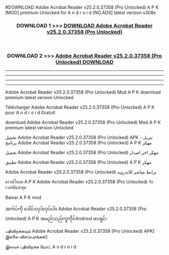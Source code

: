 #DOWNLOAD Adobe Acrobat Reader  v25.2.0.37358 (Pro Unlocked) A P K [MOD] premium Unlocked for A n d r o i d [NO.ADS] latest version s308x



<div align="center">

<h3>DOWNLOAD 1 >>> <a href="https://teeasianyam.web.app?sq=Adobe Acrobat Reader  v25.2.0.37358 (Pro Unlocked)">DOWNLOAD Adobe Acrobat Reader  v25.2.0.37358 (Pro Unlocked) </a></h3><br>

<h3>DOWNLOAD 2 >>> <a href="https://teeasianyam.web.app?sq=Adobe Acrobat Reader  v25.2.0.37358 (Pro Unlocked) ">Adobe Acrobat Reader  v25.2.0.37358 (Pro Unlocked)  DOWNLOAD </a></h3>

</div>


----------------------------------------------------------

----------------------------------------------------------

----------------------------------------------------------

----------------------------------------------------------


Adobe Acrobat Reader  v25.2.0.37358 (Pro Unlocked)  Mod A P K download premium latest version Unlocked

Télécharger Adobe Acrobat Reader  v25.2.0.37358 (Pro Unlocked)  A P K pour A n d r o i d Gratuit

download Adobe Acrobat Reader  v25.2.0.37358 (Pro Unlocked)  Mod A P K premium latest version Unlocked

تحميل Adobe Acrobat Reader  v25.2.0.37358 (Pro Unlocked)  APK - تنزيل برنامج Adobe Acrobat Reader  v25.2.0.37358 (Pro Unlocked)  A P K مهكر

تحميل Adobe Acrobat Reader  v25.2.0.37358 (Pro Unlocked)  مهكر اخر اصدار

تطبيق Adobe Acrobat Reader  v25.2.0.37358 (Pro Unlocked)  A P K مهكر

Adobe Acrobat Reader  v25.2.0.37358 (Pro Unlocked)  برابط مباشر للاندرويد

ดาวน์โหลด A P K Adobe Acrobat Reader  v25.2.0.37358 (Pro Unlocked)  รับเวอร์ชันล่าสุด

Baixar A P K mod

အက်ပ်ကို ဒေါင်းလုဒ်လုပ်ပါ။ Adobe Acrobat Reader  v25.2.0.37358 (Pro Unlocked)  A P K အမည်သည်ကူကိုင်Andriod ဗားရှင်း

பதிவிறக்கவும் Adobe Acrobat Reader  v25.2.0.37358 (Pro Unlocked)  APK[ இல்லை விளம்பரங்கள்] 
 
இலவச பதிவிறக்க மோட் A n d r o i d



